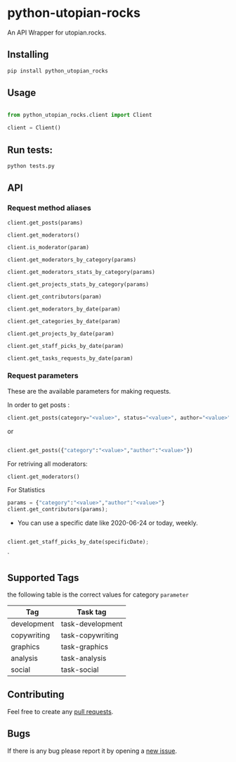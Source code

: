 # python-utopian-rocks
An API Wrapper for utopian.rocks.




## Installing

```cmd
pip install python_utopian_rocks
```

## Usage

```python

from python_utopian_rocks.client import Client

client = Client()
```


## Run  tests:

```cmd
python tests.py
```

## API

### Request method aliases

``client.get_posts(params)``

``client.get_moderators()``

``client.is_moderator(param)``

``client.get_moderators_by_category(params)``

``client.get_moderators_stats_by_category(params)``

``client.get_projects_stats_by_category(params)``

``client.get_contributors(param)``

``client.get_moderators_by_date(param)``

``client.get_categories_by_date(param)``

``client.get_projects_by_date(param)``

``client.get_staff_picks_by_date(param)``

``client.get_tasks_requests_by_date(param)``


### Request parameters

These are the available parameters for making requests.

In order to get posts :

```python
client.get_posts(category="<value>", status="<value>", author="<value>", moderator="<value>", staff_picks="<value>")
```
or
```python

client.get_posts({"category":"<value>","author":"<value>"})
```






For retriving all moderators:

```python
client.get_moderators()
```




For Statistics

```python
params = {"category":"<value>","author":"<value>"}
client.get_contributors(params);
```
 * You can use a specific date like 2020-06-24 or today, weekly.
```python

client.get_staff_picks_by_date(specificDate);
```


`

## Supported Tags

the following table is the correct values  for category ``parameter``

Tag | Task tag
--|--
development | task-development
copywriting | task-copywriting
graphics | task-graphics
analysis | task-analysis
social | task-social




## Contributing

Feel free to create any [pull requests](https://github.com/yucealiosman/python-utopian-rocks/compare).

## Bugs

If there is any bug please report it by opening a [new issue](https://github.com/yucealiosman/python-utopian-rocks/compare/issues/new).